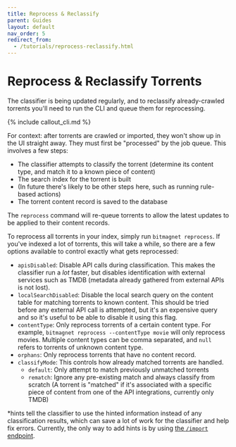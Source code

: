 ```yaml
---
title: Reprocess & Reclassify
parent: Guides
layout: default
nav_order: 5
redirect_from:
  - /tutorials/reprocess-reclassify.html
---
```


# Reprocess & Reclassify Torrents

The classifier is being updated regularly, and to reclassify already-crawled torrents you'll need to run the CLI and queue them for reprocessing.

{% include callout_cli.md %}

For context: after torrents are crawled or imported, they won't show up in the UI straight away. They must first be "processed" by the job queue. This involves a few steps:

- The classifier attempts to classify the torrent (determine its content type, and match it to a known piece of content)
- The search index for the torrent is built
- (In future there's likely to be other steps here, such as running rule-based actions)
- The torrent content record is saved to the database

The `reprocess` command will re-queue torrents to allow the latest updates to be applied to their content records.

To reprocess all torrents in your index, simply run `bitmagnet reprocess`. If you've indexed a lot of torrents, this will take a while, so there are a few options available to control exactly what gets reprocessed:

- `apisDisabled`: Disable API calls during classification. This makes the classifier run a _lot_ faster, but disables identification with external services such as TMDB (metadata already gathered from external APIs is not lost).
- `localSearchDisabled`: Disable the local search query on the content table for matching torrents to known content. This should be tried before any external API call is attempted, but it's an expensive query and so it's useful to be able to disable it using this flag.
- `contentType`: Only reprocess torrents of a certain content type. For example, `bitmagnet reprocess --contentType movie` will only reprocess movies. Multiple content types can be comma separated, and `null` refers to torrents of unknown content type.
- `orphans`: Only reprocess torrents that have no content record.
- `classifyMode`: This controls how already matched torrents are handled.
  - `default`: Only attempt to match previously unmatched torrents
  - `rematch`: Ignore any pre-existing match and always classify from scratch (A torrent is "matched" if it's associated with a specific piece of content from one of the API integrations, currently only TMDB)

\*hints tell the classifier to use the hinted information instead of any classification results, which can save a lot of work for the classifier and help fix errors. Currently, the only way to add hints is by using [the `/import` endpoint](/guides/import.html).

